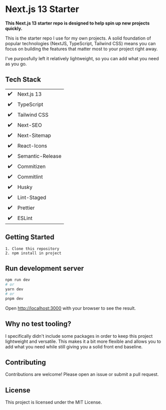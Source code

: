 # Next.js 13 Starter

**This Next.js 13 starter repo is designed to help spin up new projects quickly.**

This is the starter repo I use for my own projects. A solid foundation of popular technologies (NextJS, TypeScript, Tailwind CSS) means you can focus on building the features that matter most to your project right away.

I've purposfully left it relatively lightweight, so you can add what you need as you go.

## Tech Stack

|                    |                  |
| ------------------ | ---------------- |
| :heavy_check_mark: | Next.js 13       |
| :heavy_check_mark: | TypeScript       |
| :heavy_check_mark: | Tailwind CSS     |
| :heavy_check_mark: | Next-SEO         |
| :heavy_check_mark: | Next-Sitemap     |
| :heavy_check_mark: | React-Icons      |
| :heavy_check_mark: | Semantic-Release |
| :heavy_check_mark: | Commitizen       |
| :heavy_check_mark: | Commitlint       |
| :heavy_check_mark: | Husky            |
| :heavy_check_mark: | Lint-Staged      |
| :heavy_check_mark: | Prettier         |
| :heavy_check_mark: | ESLint           |

## Getting Started

```
1. Clone this repository
2. npm install in project
```

## Run development server

```bash
npm run dev
# or
yarn dev
# or
pnpm dev
```

Open [http://localhost:3000](http://localhost:3000) with your browser to see the result.

## Why no test tooling?

I specifically didn't include some packages in order to keep this project lightweight and versatile. This makes it a bit more flexible and allows you to add what you need while still giving you a solid front end baseline.

## Contributing

Contributions are welcome! Please open an issue or submit a pull request.

## License

This project is licensed under the MIT License.
